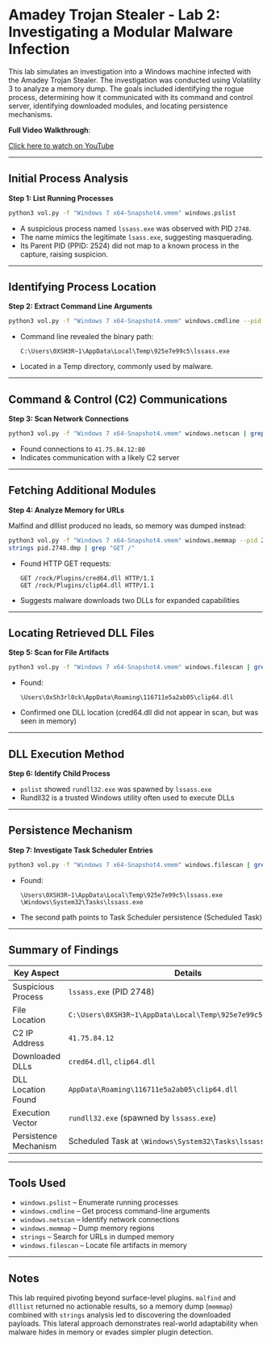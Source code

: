 # Amadey Trojan Stealer - Lab 2: Investigating a Modular Malware Infection

This lab simulates an investigation into a Windows machine infected with the Amadey Trojan Stealer. The investigation was conducted using Volatility 3 to analyze a memory dump. The goals included identifying the rogue process, determining how it communicated with its command and control server, identifying downloaded modules, and locating persistence mechanisms.

**Full Video Walkthrough**: 

[Click here to watch on YouTube]((https://www.youtube.com/watch?v=b2Gc33euHG4))

---

## Initial Process Analysis

**Step 1: List Running Processes**

```bash
python3 vol.py -f "Windows 7 x64-Snapshot4.vmem" windows.pslist
```

- A suspicious process named `lssass.exe` was observed with PID `2748`.
- The name mimics the legitimate `lsass.exe`, suggesting masquerading.
- Its Parent PID (PPID: 2524) did not map to a known process in the capture, raising suspicion.

---

## Identifying Process Location

**Step 2: Extract Command Line Arguments**

```bash
python3 vol.py -f "Windows 7 x64-Snapshot4.vmem" windows.cmdline --pid 2748
```

- Command line revealed the binary path:
  ```
  C:\Users\0XSH3R~1\AppData\Local\Temp\925e7e99c5\lssass.exe
  ```
- Located in a Temp directory, commonly used by malware.

---

## Command & Control (C2) Communications

**Step 3: Scan Network Connections**

```bash
python3 vol.py -f "Windows 7 x64-Snapshot4.vmem" windows.netscan | grep 2748
```

- Found connections to `41.75.84.12:80`
- Indicates communication with a likely C2 server

---

## Fetching Additional Modules

**Step 4: Analyze Memory for URLs**

Malfind and dlllist produced no leads, so memory was dumped instead:

```bash
python3 vol.py -f "Windows 7 x64-Snapshot4.vmem" windows.memmap --pid 2748 --dump
strings pid.2748.dmp | grep "GET /"
```

- Found HTTP GET requests:
  ```
  GET /rock/Plugins/cred64.dll HTTP/1.1
  GET /rock/Plugins/clip64.dll HTTP/1.1
  ```

- Suggests malware downloads two DLLs for expanded capabilities

---

## Locating Retrieved DLL Files

**Step 5: Scan for File Artifacts**

```bash
python3 vol.py -f "Windows 7 x64-Snapshot4.vmem" windows.filescan | grep -E "cred64|clip64"
```

- Found:
  ```
  \Users\0xSh3rl0ck\AppData\Roaming\116711e5a2ab05\clip64.dll
  ```
- Confirmed one DLL location (cred64.dll did not appear in scan, but was seen in memory)

---

## DLL Execution Method

**Step 6: Identify Child Process**

- `pslist` showed `rundll32.exe` was spawned by `lssass.exe`
- Rundll32 is a trusted Windows utility often used to execute DLLs

---

## Persistence Mechanism

**Step 7: Investigate Task Scheduler Entries**

```bash
python3 vol.py -f "Windows 7 x64-Snapshot4.vmem" windows.filescan | grep -E "lssass"
```

- Found:
  ```
  \Users\0XSH3R~1\AppData\Local\Temp\925e7e99c5\lssass.exe
  \Windows\System32\Tasks\lssass.exe
  ```

- The second path points to Task Scheduler persistence (Scheduled Task)

---

## Summary of Findings

| Key Aspect            | Details                                                                 |
|------------------------|-------------------------------------------------------------------------|
| Suspicious Process     | `lssass.exe` (PID 2748)                                                  |
| File Location          | `C:\Users\0XSH3R~1\AppData\Local\Temp\925e7e99c5\lssass.exe`             |
| C2 IP Address          | `41.75.84.12`                                                            |
| Downloaded DLLs        | `cred64.dll`, `clip64.dll`                                               |
| DLL Location Found     | `AppData\Roaming\116711e5a2ab05\clip64.dll`                              |
| Execution Vector       | `rundll32.exe` (spawned by `lssass.exe`)                                |
| Persistence Mechanism  | Scheduled Task at `\Windows\System32\Tasks\lssass.exe`                   |

---

## Tools Used

- `windows.pslist` – Enumerate running processes
- `windows.cmdline` – Get process command-line arguments
- `windows.netscan` – Identify network connections
- `windows.memmap` – Dump memory regions
- `strings` – Search for URLs in dumped memory
- `windows.filescan` – Locate file artifacts in memory

---

## Notes

This lab required pivoting beyond surface-level plugins. `malfind` and `dlllist` returned no actionable results, so a memory dump (`memmap`) combined with `strings` analysis led to discovering the downloaded payloads. This lateral approach demonstrates real-world adaptability when malware hides in memory or evades simpler plugin detection.
